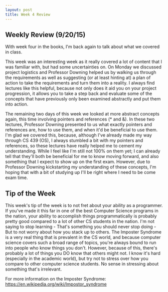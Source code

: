 ```yaml
---
layout: post
title: Week 4 Review
---
```


## Weekly Review (9/20/15)

With week four in the books, I'm back again to talk about what we covered in class.

This week was an interesting week as it really covered a lot of content that I was familiar with, but had some uncertainties on. On Monday we discussed project logistics and Professor Downing helped us by walking us through the requirements as well as suggesting (or at least hinting at) a plan of action to take the requirements and turn them into a reality. I always find lectures like this helpful, because not only does it aid you on your project progression, it allows you to take a step back and evaluate some of the concepts that have previously only been examined abstractly and put them into action. 

The remaining two days of this week we looked at more abstract concepts again, this time involving pointers and references (* and &). In these two lectures, Professor Downing presented to us what exactly pointers and references are, how to use them, and when it'd be beneficial to use them. I'm glad we covered this, because, although I've already made my way through CS 439 (OS), I always stumbled a bit with my pointers and references, so these lectures have really helped me to cement my understanding. While I feel like I'm still not 100% on them yet; I can already tell that they'll both be beneficial for me to know moving forward, and also something that I expect to show up on the first exam. However, due to Professor Downing kickstarting my understanding of these concepts, I'm hoping that with a bit of studying up I'll be right where I need to be come exam time.

## Tip of the Week 

This week's tip of the week is to not fret about your ability as a programmer. If you've made it this far in one of the best Computer Science programs in the nation, your ability to accomplish things programmatically is probably pretty good compared to a lot of other CS students in the nation. I'm not saying to stop learning - That's something you should never stop doing - But to not worry about how you stack up to others. The Imposter Syndrome is a very real thing that is prevalent in the CS world, and because computer science covers such a broad range of topics, you're always bound to run into people who know things you don't. However, because of this, there's probably a lot of things you DO know that others might not. I know it's hard (especially in the academic world), but try not to stress over how you compare to other computer science students. No sense in stressing about something that's irrelevant. 

For more information on the Imposter Syndrome: https://en.wikipedia.org/wiki/Impostor_syndrome

